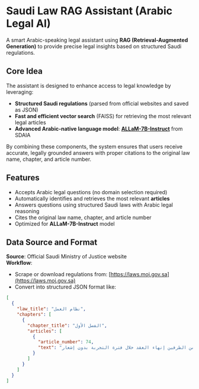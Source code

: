 # Saudi Law RAG Assistant (Arabic Legal AI)

A smart Arabic-speaking legal assistant using **RAG (Retrieval-Augmented Generation)** to provide precise legal insights based on structured Saudi regulations.

## Core Idea

The assistant is designed to enhance access to legal knowledge by leveraging:
- **Structured Saudi regulations** (parsed from official websites and saved as JSON)
- **Fast and efficient vector search** (FAISS) for retrieving the most relevant legal articles
- **Advanced Arabic-native language model**: **[ALLaM-7B-Instruct](https://huggingface.co/ALLaM-AI/ALLaM-7B-Instruct-preview)** from SDAIA

By combining these components, the system ensures that users receive accurate, legally grounded answers with proper citations to the original law name, chapter, and article number.

## Features

- Accepts Arabic legal questions (no domain selection required)
- Automatically identifies and retrieves the most relevant **articles**
- Answers questions using structured Saudi laws with Arabic legal reasoning
- Cites the original law name, chapter, and article number
- Optimized for **ALLaM-7B-Instruct** model

## Data Source and Format

**Source**: Official Saudi Ministry of Justice website  
**Workflow**:
- Scrape or download regulations from: [https://laws.moj.gov.sa](https://laws.moj.gov.sa)
- Convert into structured JSON format like:

```json
[
  {
    "law_title": "نظام العمل",
    "chapters": [
      {
        "chapter_title": "الفصل الأول",
        "articles": [
          {
            "article_number": 74,
            "text": "يجوز لأي من الطرفين إنهاء العقد خلال فترة التجربة بدون إشعار..."
          }
        ]
      }
    ]
  }
]

